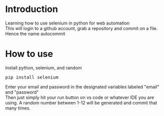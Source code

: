 <h1>Introduction</h1>
<span>Learning how to use selenium in python for web automation</span><br/>
<span>This will login to a github account, grab a repository and commit on a file. Hence the name autocommit</span><br/>

<h1>How to use</h1>
<span>Install python, selenium, and random </span><br />
<pre>pip install selenium</pre>
<span>Enter your email and password in the designated variables labeled "email" and "password"</span><br />
<span>Then just simply hit your run button on vs code or whatever IDE you are using. A random number between 1-12 will be generated and commit that many times.</span><br />
